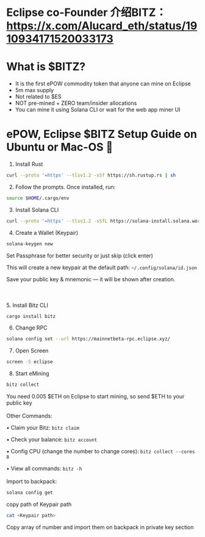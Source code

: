 # Eclipse co-Founder 介绍BITZ：https://x.com/Alucard_eth/status/1910934171520033173
# What is $BITZ?

- It is the first ePOW commodity token that anyone can mine on Eclipse
- 5m max supply
- Not related to $ES
- NOT pre-mined + ZERO team/insider allocations
- You can mine it using Solana CLI or wait for the web app miner UI

# ePOW, Eclipse $BITZ Setup Guide on Ubuntu or Mac-OS 💚


1. Install Rust
```bash 
curl --proto '=https' --tlsv1.2 -sSf https://sh.rustup.rs | sh
```
2. Follow the prompts. Once installed, run:
```bash
source $HOME/.cargo/env
```
3. Install Solana CLI
```bash 
curl --proto '=https' --tlsv1.2 -sSfL https://solana-install.solana.workers.dev | bash
```
4. Create a Wallet (Keypair)
```bash
solana-keygen new
```
Set Passphrase for better security or just skip (click enter)

This will create a new keypair at the default path: ```~/.config/solana/id.json```

Save your public key & mnemonic — it will be shown after creation.
<br><br>
<br><br>
5. Install Bitz CLI
```bash
cargo install bitz
```
6. Change RPC
```bash
solana config set --url https://mainnetbeta-rpc.eclipse.xyz/
```
7. Open Screen
```bash
screen -S eclipse
```
8. Start eMining
```bash
bitz collect
```
You need 0.005 $ETH on Eclipse to start mining, so send $ETH to your public key
<br><br>
Other Commands:

  •	Claim your Bitz:
```bitz claim```
  
  •	Check your balance:
```bitz account```

  • Config CPU (change the number to change cores):
```bitz collect --cores 8```
  
  •	View all commands:
```bitz -h```
<br><br>
Import to backpack:
```bash
solana config get
```
copy path of Keypair path 
```bash
cat <Keypair path>
```
Copy array of number and import them on backpack in private key section
